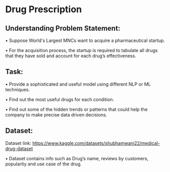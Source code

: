 
# Drug Prescription

## Understanding Problem Statement:
•	Suppose World's Largest MNCs want to acquire a pharmaceutical startup.

•	For the acquisition process, the startup is required to tabulate all drugs that they have sold and account for each drug’s effectiveness.


## Task:

•	Provide a sophisticated and useful model using different NLP or ML techniques.

•	Find out the most useful drugs for each condition.

•	Find out some of the hidden trends or patterns that could help the company to make precise data driven decisions.

## Dataset:
Dataset link: https://www.kaggle.com/datasets/shubhamwani22/medical-drug-dataset

•	Dataset contains info such as Drug’s name, reviews by customers, popularity and use case of the drug.
